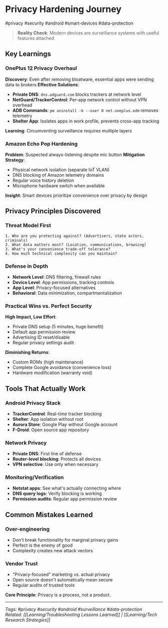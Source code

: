 # Privacy Hardening Journey

#privacy #security #android #smart-devices #data-protection

> **Reality Check**: Modern devices are surveillance systems with useful features attached

## Key Learnings

### OnePlus 12 Privacy Overhaul
**Discovery**: Even after removing bloatware, essential apps were sending data to brokers
**Effective Solutions**:
- **Private DNS**: `dns.adguard.com` blocks trackers at network level
- **NetGuard/TrackerControl**: Per-app network control without VPN overhead
- **ADB Commands**: `pm uninstall -k --user 0 net.oneplus.odm` removes telemetry
- **Shelter App**: Isolates apps in work profile, prevents cross-app tracking

**Learning**: Circumventing surveillance requires multiple layers

### Amazon Echo Pop Hardening
**Problem**: Suspected always-listening despite mic button
**Mitigation Strategy**:
- Physical network isolation (separate IoT VLAN)
- DNS blocking of Amazon telemetry domains
- Regular voice history deletion
- Microphone hardware switch when available

**Insight**: Smart devices prioritize convenience over privacy by design

## Privacy Principles Discovered

### Threat Model First
```
1. Who are you protecting against? (Advertisers, state actors, criminals)
2. What data matters most? (Location, communications, browsing)
3. What's your convenience trade-off tolerance?
4. How much technical complexity can you maintain?
```

### Defense in Depth
- **Network Level**: DNS filtering, firewall rules
- **Device Level**: App permissions, tracking controls  
- **App Level**: Privacy-focused alternatives
- **Behavioral**: Data minimization, compartmentalization

### Practical Wins vs. Perfect Security
**High Impact, Low Effort**:
- Private DNS setup (5 minutes, huge benefit)
- Default app permission review
- Advertising ID reset/disable
- Regular privacy settings audit

**Diminishing Returns**:
- Custom ROMs (high maintenance)
- Complete Google avoidance (convenience loss)
- Hardware modification (warranty void)

## Tools That Actually Work

### Android Privacy Stack
- **TrackerControl**: Real-time tracker blocking
- **Shelter**: App isolation without root
- **Aurora Store**: Google Play without Google account
- **F-Droid**: Open source app repository

### Network Privacy
- **Private DNS**: First line of defense
- **Router-level blocking**: Protects all devices
- **VPN selective**: Use only when necessary

### Monitoring/Verification  
- **Netstat apps**: See what's actually connecting where
- **DNS query logs**: Verify blocking is working
- **Permission audits**: Regular app permission review

## Common Mistakes Learned

### Over-engineering
- Don't break functionality for marginal privacy gains
- Perfect is the enemy of good
- Complexity creates new attack vectors

### Vendor Trust
- "Privacy-focused" marketing vs. actual privacy
- Open source doesn't automatically mean secure
- Regular audits of trusted tools

**Core Principle**: Privacy is a process, not a product.

---
*Tags: #privacy #security #android #surveillance #data-protection*  
*Related: [[Learning/Troubleshooting Lessons Learned]] | [[Learning/Tech Research Strategies]]*